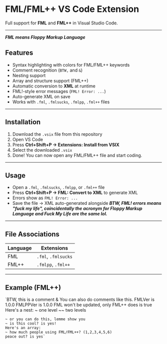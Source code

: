 # FML/FML++ VS Code Extension

Full support for **FML** and **FML++** in Visual Studio Code.

---
***FML means Floppy Markup Language***

## Features

- Syntax highlighting with colors for FML/FML++ keywords
- Comment recognition (`BTW,` and `&`)
- Nesting support
- Array and structure support (FML++)
- Automatic conversion to **XML** at runtime
- FML!-style error messages (`FML! Error: ...`)
- Auto-generate XML on save
- Works with `.fml`, `.fmlsucks`, `.fmlpp`, `.fml++` files

---

## Installation

1. Download the `.vsix` file from this repository  
2. Open VS Code  
3. Press **Ctrl+Shift+P → Extensions: Install from VSIX**  
4. Select the downloaded `.vsix`  
5. Done! You can now open any FML/FML++ file and start coding.

---

## Usage

- Open a `.fml`, `.fmlsucks`, `.fmlpp`, or `.fml++` file  
- Press **Ctrl+Shift+P → FML: Convert to XML** to generate XML  
- Errors show as `FML! Error: ...`  
- Save the file → XML auto-generated alongside
***BTW, FML! errors means "fuck my life", coincidentally the acronym for Floppy Markup Language and Fuck My Life are the same lol.***
---

## File Associations

| Language | Extensions |
|----------|------------|
| FML      | `.fml`, `.fmlsucks` |
| FML++    | `.fmlpp`, `.fml++` |

---

## Example (FML++)
`BTW, this is a comment
& You can also do comments like this.
FMLVer is 1.0.0
FMLPPVer is 1.0.0
FML won't be updated, only FML++ does is true
Here's a nest:
~ one level
~~ two levels
~~~ three levels, you can go as high as you want
~ or you can do this, lemme show you
~ is this cool? is yes!
Here's an array:
~ how much people using FML/FML++? (1,2,3,4,5,6)
peace out? is yes`
